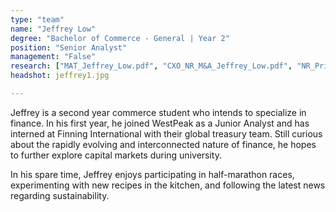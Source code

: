 ```yaml
---
type: "team"
name: "Jeffrey Low"
degree: "Bachelor of Commerce - General | Year 2"
position: "Senior Analyst"
management: "False"
research: ["MAT_Jeffrey_Low.pdf", "CXO_NR_M&A_Jeffrey_Low.pdf", "NR_Primer_2022.pdf"]
headshot: jeffrey1.jpg

---
```


Jeffrey is a second year commerce student who intends to specialize in finance. In his first year, he joined WestPeak as a Junior Analyst and has interned at Finning International with their global treasury team. Still curious about the rapidly evolving and interconnected nature of finance, he hopes to further explore capital markets during university.

In his spare time, Jeffrey enjoys participating in half-marathon races, experimenting with new recipes in the kitchen, and following the latest news regarding sustainability.